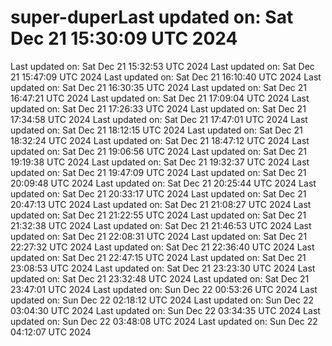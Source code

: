 # super-duperLast updated on: Sat Dec 21 15:30:09 UTC 2024
Last updated on: Sat Dec 21 15:32:53 UTC 2024
Last updated on: Sat Dec 21 15:47:09 UTC 2024
Last updated on: Sat Dec 21 16:10:40 UTC 2024
Last updated on: Sat Dec 21 16:30:35 UTC 2024
Last updated on: Sat Dec 21 16:47:21 UTC 2024
Last updated on: Sat Dec 21 17:09:04 UTC 2024
Last updated on: Sat Dec 21 17:26:33 UTC 2024
Last updated on: Sat Dec 21 17:34:58 UTC 2024
Last updated on: Sat Dec 21 17:47:01 UTC 2024
Last updated on: Sat Dec 21 18:12:15 UTC 2024
Last updated on: Sat Dec 21 18:32:24 UTC 2024
Last updated on: Sat Dec 21 18:47:12 UTC 2024
Last updated on: Sat Dec 21 19:06:56 UTC 2024
Last updated on: Sat Dec 21 19:19:38 UTC 2024
Last updated on: Sat Dec 21 19:32:37 UTC 2024
Last updated on: Sat Dec 21 19:47:09 UTC 2024
Last updated on: Sat Dec 21 20:09:48 UTC 2024
Last updated on: Sat Dec 21 20:25:44 UTC 2024
Last updated on: Sat Dec 21 20:33:17 UTC 2024
Last updated on: Sat Dec 21 20:47:13 UTC 2024
Last updated on: Sat Dec 21 21:08:27 UTC 2024
Last updated on: Sat Dec 21 21:22:55 UTC 2024
Last updated on: Sat Dec 21 21:32:38 UTC 2024
Last updated on: Sat Dec 21 21:46:53 UTC 2024
Last updated on: Sat Dec 21 22:08:31 UTC 2024
Last updated on: Sat Dec 21 22:27:32 UTC 2024
Last updated on: Sat Dec 21 22:36:40 UTC 2024
Last updated on: Sat Dec 21 22:47:15 UTC 2024
Last updated on: Sat Dec 21 23:08:53 UTC 2024
Last updated on: Sat Dec 21 23:23:30 UTC 2024
Last updated on: Sat Dec 21 23:32:48 UTC 2024
Last updated on: Sat Dec 21 23:47:01 UTC 2024
Last updated on: Sun Dec 22 00:53:26 UTC 2024
Last updated on: Sun Dec 22 02:18:12 UTC 2024
Last updated on: Sun Dec 22 03:04:30 UTC 2024
Last updated on: Sun Dec 22 03:34:35 UTC 2024
Last updated on: Sun Dec 22 03:48:08 UTC 2024
Last updated on: Sun Dec 22 04:12:07 UTC 2024
